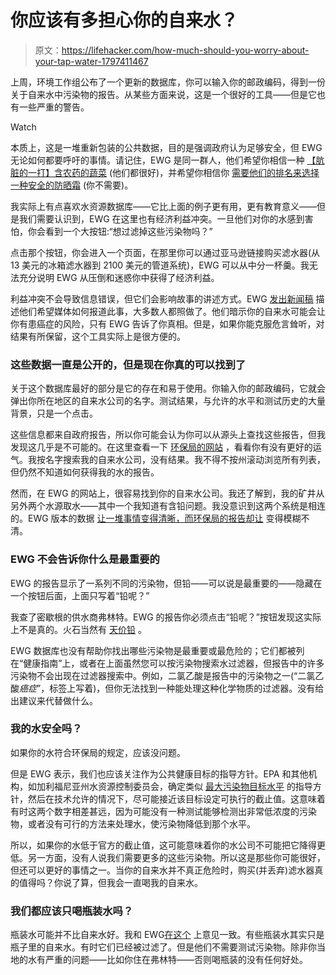 # 你应该有多担心你的自来水？

> 原文：<https://lifehacker.com/how-much-should-you-worry-about-your-tap-water-1797411467>

上周，环境工作组公布了一个更新的数据库，你可以输入你的邮政编码，得到一份关于自来水中污染物的报告。从某些方面来说，这是一个很好的工具——但是它也有一些严重的警告。

Watch

本质上，这是一堆重新包装的公共数据，目的是强调政府认为足够安全，但 EWG 无论如何都要呼吁的事情。请记住，EWG 是同一群人，他们希望你相信一种 [【肮脏的一打】含农药的蔬菜](http://vitals.lifehacker.com/why-you-shouldnt-buy-organic-based-on-the-dirty-dozen-1689190822) (他们都很好)，并希望你相信你 [需要他们的排名来选择一种安全的防晒霜](https://lifehacker.com/the-sunscreen-ratings-that-scare-people-every-year-are-1795824253) (你不需要)。

我实际上有点喜欢水资源数据库——它比上面的例子更有用，更有教育意义——但是我们需要认识到，EWG 在这里也有经济利益冲突。一旦他们对你的水感到害怕，你会看到一个大按钮:“想过滤掉这些污染物吗？”

点击那个按钮，你会进入一个页面，在那里你可以通过亚马逊链接购买滤水器(从 13 美元的冰箱滤水器到 2100 美元的管道系统)，EWG 可以从中分一杯羹。我无法充分说明 EWG 从压倒和迷惑你中获得了经济利益。

利益冲突不会导致信息错误，但它们会影响故事的讲述方式。EWG [发出新闻稿](http://www.ewg.org/release/ewg-s-nationwide-tap-water-transparency-report-here-new-database-details-pollutants#.WX84gx_6zCI) 描述他们希望媒体如何报道此事，大多数人都照做了。他们暗示你的自来水可能会让你有患癌症的风险，只有 EWG 告诉了你真相。但是，如果你能克服危言耸听，对结果有所保留，这个工具实际上是很方便的。

### 这些数据一直是公开的，但是现在你真的可以找到了

关于这个数据库最好的部分是它的存在和易于使用。你输入你的邮政编码，它就会弹出你所在地区的自来水公司的名字。测试结果，与允许的水平和测试历史的大量背景，只是一个点击。

这些信息都来自政府报告，所以你可能会认为你可以从源头上查找这些报告，但我发现这几乎是不可能的。在这里查看一下 [环保局的网站](https://ofmpub.epa.gov/apex/safewater/) ，看看你有没有更好的运气。我按名字搜索我的自来水公司，没有结果。我不得不按州滚动浏览所有列表，但仍然不知道如何获得我的水的报告。

然而，在 EWG 的网站上，很容易找到你的自来水公司。我还了解到，我的矿井从另外两个水源取水——其中一个我知道有含铅问题。我没意识到这两个系统是相连的。EWG 版本的数据 [让一堆事情变得清晰，而环保局的报告却让](https://www.ewg.org/tapwater/FAQ.php#.WX-QGh_6zCI) 变得模糊不清。

### EWG 不会告诉你什么是最重要的

EWG 的报告显示了一系列不同的污染物，但铅——可以说是最重要的——隐藏在一个按钮后面，上面只写着“铅呢？”

我查了密歇根的供水商弗林特。EWG 的报告你必须点击“铅呢？”按钮发现这实际上不是真的。火石当然有 [天价铅](https://www.ewg.org/tapwater/what-about-lead.php?pws=MI0002310#.WX-HCB_6zCI) 。

EWG 数据库也没有帮助你找出哪些污染物是最重要或最危险的；它们都被列在“健康指南”上，或者在上面虽然您可以按污染物搜索水过滤器，但报告中的许多污染物不会出现在过滤器搜索中。例如，二氯乙酸是报告中的污染物之一(“二氯乙酸*癌症*”，标签上写着)，但你无法找到一种能处理这种化学物质的过滤器。没有给出建议来代替做什么。

### 我的水安全吗？

如果你的水符合环保局的规定，应该没问题。

但是 EWG 表示，我们也应该关注作为公共健康目标的指导方针。EPA 和其他机构，如加利福尼亚州水资源控制委员会，确定类似 [最大污染物目标水平](https://www.epa.gov/dwstandardsregulations) 的指导方针，然后在技术允许的情况下，尽可能接近该目标设定可执行的截止值。这意味着有时这两个数字相差甚远，因为可能没有一种测试能够检测出非常低浓度的污染物，或者没有可行的方法来处理水，使污染物降低到那个水平。

所以，如果你的水低于官方的截止值，这可能意味着你的水公司不可能把它降得更低。另一方面，没有人说我们需要更多的这些污染物。所以这是那些你可能很好，但还可以更好的事情之一。当你的自来水并不真正危险时，购买(并丢弃)滤水器真的值得吗？你说了算，但我会一直喝我的自来水。

### 我们都应该只喝瓶装水吗？

瓶装水可能并不比自来水好。我和 EWG[在这个](https://www.ewg.org/tapwater/FAQ.php#.WX-QGh_6zCI) 上意见一致。有些瓶装水其实只是瓶子里的自来水。有时它们已经被过滤了。但是他们不需要测试污染物。除非你当地的水有严重的问题——比如你住在弗林特——否则喝瓶装的没有任何好处。